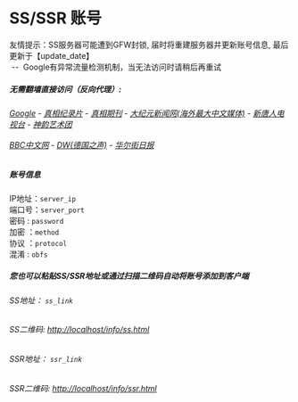 # SS/SSR 账号 

友情提示：SS服务器可能遭到GFW封锁, 届时将重建服务器并更新账号信息, 最后更新于【update_date】
<br/>&nbsp;--&nbsp; Google有异常流量检测机制，当无法访问时请稍后再重试

#####  无需翻墙直接访问（反向代理）:
######  [Google](http://localhost:8888/search?q=425事件) - [真相纪录片](http://localhost/videos) - [真相期刊](http://localhost/books) - [大纪元新闻网(海外最大中文媒体)](http://localhost/gb/nsc413.htm) - [新唐人电视台](http://localhost:8000/xtr/gb/prog204.html) - [神韵艺术团](http://localhost:8000/xtr/gb/prog673.html)<br/> <br/> [BBC中文网](http://localhost:9100/zhongwen) - [DW(德国之声)](http://localhost:9200) - [华尔街日报](http://localhost:9300/gb/bch.php)  

##### 账号信息
IP地址：`server_ip`  
端口号：`server_port`  
密码  : `password`  
加密  ：`method`  
协议  ：`protocol`  
混淆  : `obfs`  

##### 您也可以粘贴SS/SSR地址或通过扫描二维码自动将账号添加到客户端

######  SS地址： `ss_link`   
######  SS二维码:  <a href="http://localhost/info/ss.html" target="_blank">http://localhost/info/ss.html</a>

######  SSR地址： `ssr_link`     
######  SSR二维码:  <a href="http://localhost/info/ssr.html" target="_blank">http://localhost/info/ssr.html</a>


